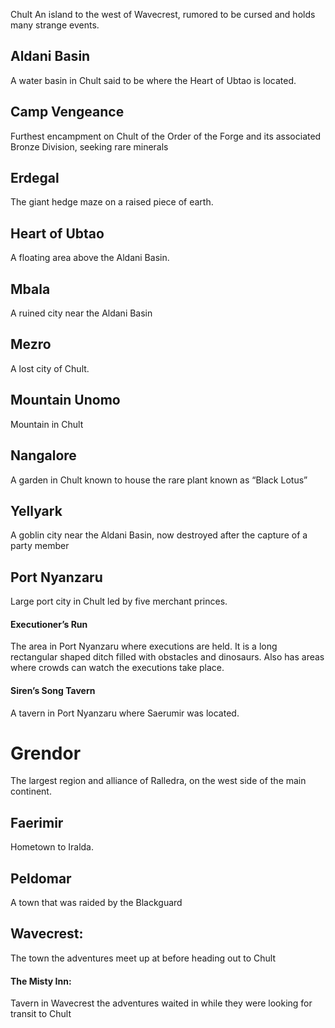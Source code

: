Chult
An island to the west of Wavecrest, rumored to be cursed and holds many strange events.

## Aldani Basin
A water basin in Chult said to be where the Heart of Ubtao is located.

## Camp Vengeance
Furthest encampment on Chult of the Order of the Forge and its associated Bronze Division, seeking rare minerals

## Erdegal
The giant hedge maze on a raised piece of earth. 

## Heart of Ubtao
A floating area above the Aldani Basin.

## Mbala
A ruined city near the Aldani Basin

## Mezro
A lost city of Chult.

## Mountain Unomo
Mountain in Chult

## Nangalore
A garden in Chult known to house the rare plant known as “Black Lotus”

## Yellyark 
A goblin city near the Aldani Basin, now destroyed after the capture of a party member

## Port Nyanzaru
Large port city in Chult led by five merchant princes.

#### Executioner’s Run
The area in Port Nyanzaru where executions are held. It is a long rectangular shaped ditch filled with obstacles and dinosaurs. Also has areas where crowds can watch the executions take place.

#### Siren’s Song Tavern
A tavern in Port Nyanzaru where Saerumir was located.

# Grendor
The largest region and alliance of Ralledra, on the west side of the main continent.

## Faerimir
Hometown to Iralda.

## Peldomar
A town that was raided by the Blackguard

## Wavecrest: 
The town the adventures meet up at before heading out to Chult

#### The Misty Inn: 
Tavern in Wavecrest the adventures waited in while they were looking for transit to Chult
